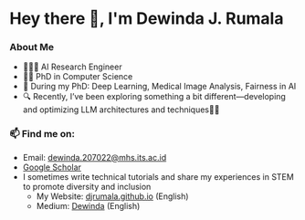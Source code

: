 
<h1 align="left">Hey there 👋, I'm Dewinda J. Rumala</a></h1>

<!-- <h3 align="center"> 👩‍🎓 PhD Candidate in Computer Science</h3> -->

### About Me
- 👩🏻‍💻 AI Research Engineer
- 👩‍🎓 PhD in Computer Science
- 🧮 During my PhD: Deep Learning, Medical Image Analysis, Fairness in AI
- 🔍 Recently, I’ve been exploring something a bit different—developing and optimizing LLM architectures and techniques📖🤖

### 📫 Find me on:
- Email: dewinda.207022@mhs.its.ac.id
- <a href="https://scholar.google.com/citations?user=sjCrkSgAAAAJ&hl=en" target="blank">Google Scholar</a>
- I sometimes write technical tutorials and share my experiences in STEM to promote diversity and inclusion
  - My Website: <a href="https://djrumala.github.io" target="blank">djrumala.github.io</a> (English)
  - Medium: <a href="https://medium.com/@djrumala" target="blank">Dewinda</a> (English)


<!--
**djrumala/djrumala** is a ✨ _special_ ✨ repository because its `README.md` (this file) appears on your GitHub profile.

Here are some ideas to get you started:

- 🔭 I’m currently working on ...
- 🌱 I’m currently learning ...
- 👯 I’m looking to collaborate on ...
- 🤔 I’m looking for help with ...
- 💬 Ask me about ...
- 📫 How to reach me: ...
- 😄 Pronouns: ...
- ⚡ Fun fact: ...
-->
